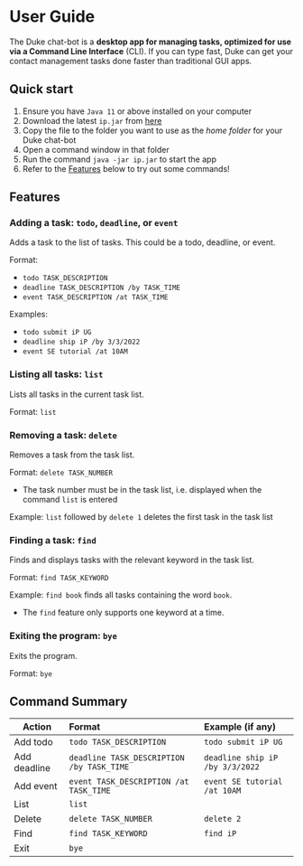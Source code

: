 # User Guide
The Duke chat-bot is a **desktop app for managing tasks, optimized for use 
via a Command Line Interface** (CLI). If you can type fast, 
Duke can get your contact management tasks done faster than 
traditional GUI apps.

## Quick start
1. Ensure you have `Java 11` or above installed on your computer
2. Download the latest `ip.jar` from [here](https://github.com/wli-linda/ip/releases)
3. Copy the file to the folder you want to use as the _home folder_ for your Duke chat-bot
4. Open a command window in that folder
5. Run the command `java -jar ip.jar` to start the app
6. Refer to the [Features](#features) below to try out some commands!

## Features 

### Adding a task: `todo`, `deadline`, or `event`

Adds a task to the list of tasks. This could be a todo, deadline, or event.

Format:
* `todo TASK_DESCRIPTION`
* `deadline TASK_DESCRIPTION /by TASK_TIME`
* `event TASK_DESCRIPTION /at TASK_TIME`

Examples:
* `todo submit iP UG`
* `deadline ship iP /by 3/3/2022`
* `event SE tutorial /at 10AM`


### Listing all tasks: `list`

Lists all tasks in the current task list.

Format: `list`


### Removing a task: `delete`

Removes a task from the task list.

Format: `delete TASK_NUMBER`
* The task number must be in the task list, i.e. displayed when the command `list` is entered

Example: `list` followed by `delete 1` deletes the first task in the task list

### Finding a task: `find`

Finds and displays tasks with the relevant keyword in the task list.

Format: `find TASK_KEYWORD`

Example: `find book` finds all tasks containing the word `book`.
* The `find` feature only supports one keyword at a time.

### Exiting the program: `bye`

Exits the program.

Format: `bye`

## Command Summary
| Action       | Format                                    | Example (if any)                |
|--------------|:------------------------------------------|:--------------------------------|
| Add todo     | `todo TASK_DESCRIPTION`                   | `todo submit iP UG`             |
| Add deadline | `deadline TASK_DESCRIPTION /by TASK_TIME` | `deadline ship iP /by 3/3/2022` |
| Add event    | `event TASK_DESCRIPTION /at TASK_TIME`    | `event SE tutorial /at 10AM`    |
| List         | `list`                                    |                                 |
| Delete       | `delete TASK_NUMBER`                      | `delete 2`                      |
| Find         | `find TASK_KEYWORD`                       | `find iP`                       |
| Exit         | `bye`                                     |                                 |